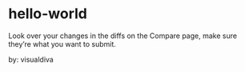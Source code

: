 # hello-world

Look over your changes in the diffs on the Compare page, make sure they’re what you want to submit.

by: visualdiva
